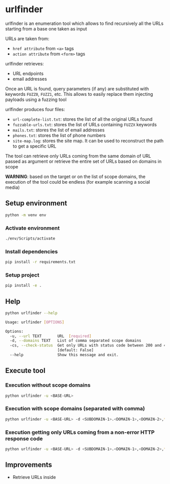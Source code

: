 # urlfinder

urlfinder is an enumeration tool which allows to find recursively all the URLs starting from a base one taken as input

URLs are taken from:
+ `href attribute` from `<a>` tags
+ `action attribute` from `<form>` tags

urlfinder retrieves:
+ URL endpoints
+ email addresses

Once an URL is found, query parameters (if any) are substituted with keywords `FUZZ0`, `FUZZ1`, etc. This allows to easily replace them injecting payloads using a fuzzing tool

urlfinder produces four files:
+ `url-complete-list.txt`: stores the list of all the original URLs found
+ `fuzzable-urls.txt`: stores the list of URLs containing `FUZZX` keywords
+ `mails.txt`: stores the list of email addresses
+ `phones.txt`: stores the list of phone numbers
+ `site-map.log`: stores the site map. It can be used to reconstruct the path to get a specific URL

The tool can retrieve only URLs coming from the same domain of URL passed as argument or retrieve the entire set of URLs based on domains in scope

**WARNING**: based on the target or on the list of scope domains, the execution of the tool could be endless (for example scanning a social media) 

## Setup environment

```bash
python -m venv env
```

### Activate environment

```bash
./env/Scripts/activate
```

### Install dependencies

```bash
pip install -r requirements.txt
```

### Setup project

```bash
pip install -e .
```

## Help

```bash
python urlfinder --help                         

Usage: urlfinder [OPTIONS]

Options:
  -u, --url TEXT       URL  [required]
  -d, --domains TEXT   List of comma separated scope domains
  -cs, --check-status  Get only URLs with status code between 200 and 400
                       [default: False]
  --help               Show this message and exit.
```

## Execute tool

### Execution without scope domains

```bash
python urlfinder -u <BASE-URL>
```

### Execution with scope domains (separated with comma)

```bash
python urlfinder -u <BASE-URL> -d <SUBDOMAIN-1>.<DOMAIN-1>,<DOMAIN-2>,*.<DOMAIN-3>
```

### Execution getting only URLs coming from a non-error HTTP response code

```bash
python urlfinder -u <BASE-URL> -d <SUBDOMAIN-1>.<DOMAIN-1>,<DOMAIN-2>,*.<DOMAIN-3> -cs
```

## Improvements

+ Retrieve URLs inside <script> tags
+ Add option to encode the URL

## Disclaimer

This tool is only for testing and academic purposes and can only be used where strict consent has been given. Do not use it for illegal purposes! It is the end user’s responsibility to obey all applicable local, state and federal laws. Developers assume no liability and are not responsible for any misuse or damage caused by this tool and software in general.
